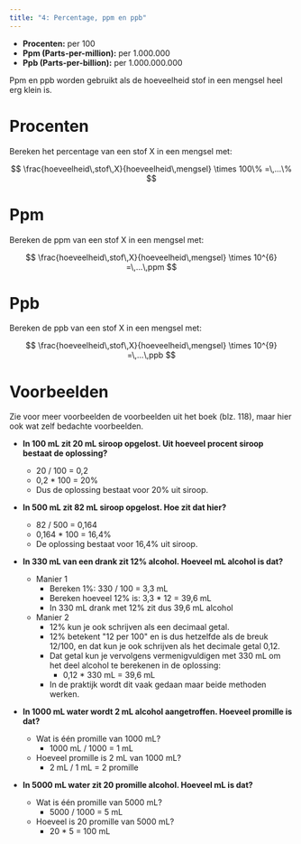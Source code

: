 ```yaml
---
title: "4: Percentage, ppm en ppb"
---
```

- **Procenten:** per 100
- **Ppm (Parts-per-million):** per 1.000.000
- **Ppb (Parts-per-billion):** per 1.000.000.000

Ppm en ppb worden gebruikt als de hoeveelheid stof in een mengsel heel erg klein is.
# Procenten
Bereken het percentage van een stof X in een mengsel met:

$$
\frac{hoeveelheid\,stof\,X}{hoeveelheid\,mengsel} \times 100\% =\,...\%
$$

# Ppm
Bereken de ppm van een stof X in een mengsel met:

$$
\frac{hoeveelheid\,stof\,X}{hoeveelheid\,mengsel} \times 10^{6} =\,...\,ppm
$$
# Ppb
Bereken de ppb van een stof X in een mengsel met:

$$
\frac{hoeveelheid\,stof\,X}{hoeveelheid\,mengsel} \times 10^{9} =\,...\,ppb
$$

# Voorbeelden
Zie voor meer voorbeelden de voorbeelden uit het boek (blz. 118), maar hier ook wat zelf bedachte voorbeelden.


- **In 100 mL zit 20 mL siroop opgelost. Uit hoeveel procent siroop bestaat de oplossing?**
	- 20 / 100 = 0,2
	- 0,2 * 100 = 20%
	- Dus de oplossing bestaat voor 20% uit siroop.

- **In 500 mL zit 82 mL siroop opgelost. Hoe zit dat hier?**
	- 82 / 500 = 0,164
	- 0,164 * 100 = 16,4%
	- De oplossing bestaat voor 16,4% uit siroop.

- **In 330 mL van een drank zit 12% alcohol. Hoeveel mL alcohol is dat?**
	- Manier 1
		- Bereken 1%: 330 / 100 = 3,3 mL
		- Bereken hoeveel 12% is: 3,3 * 12 = 39,6 mL
		- In 330 mL drank met 12% zit dus 39,6 mL alcohol
	- Manier 2
		- 12% kun je ook schrijven als een decimaal getal.
		- 12% betekent "12 per 100" en is dus hetzelfde als de breuk 12/100, en dat kun je ook schrijven als het decimale getal 0,12.
		- Dat getal kun je vervolgens vermenigvuldigen met 330 mL om het deel alcohol te berekenen in de oplossing:
			- 0,12 * 330 mL = 39,6 mL
		- In de praktijk wordt dit vaak gedaan maar beide methoden werken.

- **In 1000 mL water wordt 2 mL alcohol aangetroffen. Hoeveel promille is dat?**
	- Wat is één promille van 1000 mL?
		- 1000 mL / 1000 = 1 mL
	- Hoeveel promille is 2 mL van 1000 mL?
		- 2 mL / 1 mL = 2 promille

- **In 5000 mL water zit 20 promille alcohol. Hoeveel mL is dat?**
	- Wat is één promille van 5000 mL?
		- 5000 / 1000 = 5 mL
	- Hoeveel is 20 promille van 5000 mL?
		- 20 * 5 = 100 mL